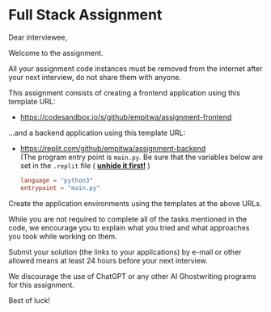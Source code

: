 # Full Stack Assignment

Dear interviewee,

Welcome to the assignment.

All your assignment code instances must be removed from the internet after your next interview, do not share them with anyone.

This assignment consists of creating a frontend application using this template URL:
- https://codesandbox.io/s/github/empitwa/assignment-frontend 

...and a backend application using this template URL:

- https://replit.com/github/empitwa/assignment-backend \
  (The program entry point is `main.py`. Be sure that the variables below are set in the `.replit` file ( [**unhide it first!**](https://docs.replit.com/programming-ide/configuring-repl) )
  ```toml
  language = "python3"
  entrypoint = "main.py"
  ```

Create the application environments using the templates at the above URLs.

While you are not required to complete all of the tasks mentioned in the code, we encourage you to explain what you tried and what approaches you took while working on
them.

Submit your solution (the links to your applications) by e-mail or other allowed means at least 24 hours before your next interview.

We discourage the use of ChatGPT or any other AI Ghostwriting programs for this assignment.

Best of luck!
